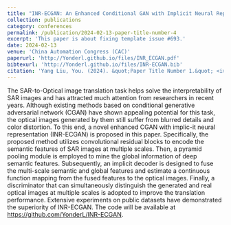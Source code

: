 ```yaml
---
title: "INR-ECGAN: An Enhanced Conditional GAN with Implicit Neural Representation for SAR-to-Optical Image Translation"
collection: publications
category: conferences
permalink: /publication/2024-02-13-paper-title-number-4
excerpt: 'This paper is about fixing template issue #693.'
date: 2024-02-13
venue: 'China Automation Congress (CAC)'
paperurl: 'http://Yonderl.github.io/files/INR_ECGAN.pdf'
bibtexurl: 'http://Yonderl.github.io/files/INR-ECGAN.bib'
citation: 'Yang Liu, You. (2024). &quot;Paper Title Number 1.&quot; <i>China Automation Congress (CAC) 1</i>'
---
```


The SAR-to-Optical image translation task helps solve the interpretability of SAR images and has attracted much attention from researchers in recent years. Although existing methods based on conditional generative adversarial network (CGAN) have shown appealing potential for this task, the optical images generated by them still suffer from blurred details and color distortion. To this end, a novel enhanced CGAN with implic-it neural representation (INR-ECGAN) is proposed in this paper. Specifically, the proposed method utilizes convolutional residual blocks to encode the semantic features of SAR images at multiple scales. Then, a pyramid pooling module is employed to mine the global information of deep semantic features. Subsequently, an implicit decoder is designed to fuse the multi-scale semantic and global features and estimate a continuous function mapping from the fused features to the optical images. Finally, a discriminator that can simultaneously distinguish the generated and real optical images at multiple scales is adopted to improve the translation performance. Extensive experiments on public datasets have demonstrated the superiority of INR-ECGAN. The code will be available at https://github.com/YonderL/INR-ECGAN.
